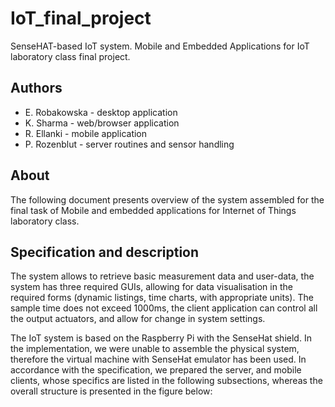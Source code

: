 # IoT_final_project
SenseHAT-based IoT system. Mobile and Embedded Applications for IoT laboratory class final project. 

## Authors
* E. Robakowska - desktop application 
* K. Sharma - web/browser application
* R. Ellanki - mobile application
* P. Rozenblut - server routines and sensor handling



## About
The following document presents overview of the system assembled for the final task of Mobile and embedded applications for Internet of Things laboratory class.

## Specification and description
The system allows to retrieve basic measurement data and user-data, the system has three required GUIs, allowing for data visualisation in the required forms 
(dynamic listings, time charts, with appropriate units). The sample time does not exceed 1000ms, the client application can control all the output actuators, 
and allow for change in system settings. 

The IoT system is based on the Raspberry Pi with the SenseHat shield. In the implementation, we were unable to assemble the physical system,
therefore the virtual machine with SenseHat emulator has been used. In accordance with the specification, we prepared the server, and mobile clients,
whose specifics are listed in the following subsections, whereas the overall structure is presented in the figure below:



